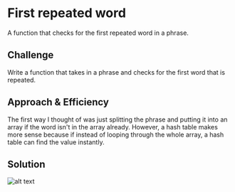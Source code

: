 # First repeated word
A function that checks for the first repeated word in a phrase.

## Challenge
Write a function that takes in a phrase and checks for the first word that is repeated.

## Approach & Efficiency
The first way I thought of was just splitting the phrase and putting it into an array if the word isn't in the array already. However, a hash table makes more sense because if instead of looping through the whole array, a hash table can find the value instantly.

## Solution
![alt text](https://github.com/danhuyle508/data-structures-and-algorithms/blob/master/assets/repeat_word.jpg)

